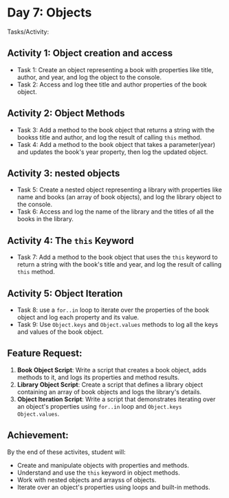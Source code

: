# Day 7: Objects
Tasks/Activity: 

## Activity 1: Object creation and access
 - Task 1: Create an object representing a book with properties like title, author, and year, and log the object to the console. 
 - Task 2: Access and log thee title and author properties of the book object. 

## Activity 2: Object Methods
 - Task 3: Add a method to the book object that returns a string with the bookss title and author, and log the result of calling `this` method. 
 - Task 4: Add a method to the book object that takes a parameter(year) and updates the book's year property, then log the updated object. 
 
## Activity 3: nested objects
 - Task 5: Create a nested object representing a library with properties like name and books (an array of book objects), and log the library object to the console. 
 - Task 6: Access and log the name of the library and the titles of all the books in the library. 

## Activity 4: The `this` Keyword
 - Task 7: Add a method to the book object that uses the `this` keyword to return a string with the book's title and year, and log the result of calling `this` method. 

## Activity 5: Object Iteration
 - Task 8: use a `for..in` loop to iterate over the properties of the book object and log each property and its value. 
 - Task 9: Use `Object.keys` and `Object.values` methods to log all the keys and values of the book object.

## Feature Request: 
 1. <b>Book Object Script</b>: Write a script that creates a book object, adds methods to it, and logs its properties and method results. 
 2. <b>Library Object Script</b>: Create a script that defines a library object containing an array of book objects and logs the library's details. 
 3. <b>Object Iteration Script</b>: Write a script that demonstrates iterating over an object's properties using `for..in` loop and `Object.keys` `Object.values`.

## Achievement: 
By the end of these activites, student will: 
 - Create and manipulate objects with properties and methods. 
 - Understand and use the `this` keyword in object methods. 
 - Work with nested objects and arrayss of objects. 
 - Iterate over an object's properties using loops and built-in methods. 
 
